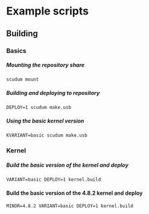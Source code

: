 # Example scripts

## Building

### Basics

##### Mounting the repository share

    scudum mount

##### Building and deploying to repository

    DEPLOY=1 scudum make.usb

##### Using the basic kernel version

    KVARIANT=basic scudum make.usb

### Kernel

##### Build the basic version of the kernel and deploy

    VARIANT=basic DEPLOY=1 kernel.build

#### Build the basic version of the 4.8.2 kernel and deploy

    MINOR=4.8.2 VARIANT=basic DEPLOY=1 kernel.build
